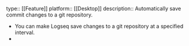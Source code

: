 type:: [[Feature]]
platform:: [[Desktop]]
description:: Automatically save commit changes to a git repository.

- You can make Logseq save changes to a git repository at a specified interval.
-